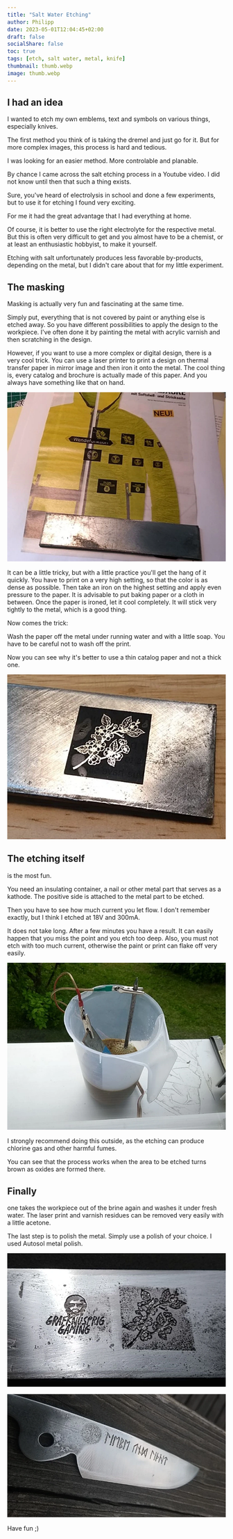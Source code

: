 ```yaml
---
title: "Salt Water Etching"
author: Philipp
date: 2023-05-01T12:04:45+02:00
draft: false
socialShare: false
toc: true
tags: [etch, salt water, metal, knife]
thumbnail: thumb.webp
image: thumb.webp
---
```


## I had an idea

I wanted to etch my own emblems, text and symbols on various things, especially knives.

The first method you think of is taking the dremel and just go for it.
But for more complex images, this process is hard and tedious.

I was looking for an easier method. More controlable and planable.

By chance I came across the salt etching process in a Youtube video. I did not know until then that such a thing exists.

Sure, you've heard of electrolysis in school and done a few experiments, but to use it for etching I found very exciting.

For me it had the great advantage that I had everything at home.

Of course, it is better to use the right electrolyte for the respective metal. But this is often very difficult to get and you almost have to be a chemist, or at least an enthusiastic hobbyist, to make it yourself.

Etching with salt unfortunately produces less favorable by-products, depending on the metal, but I didn't care about that for my little experiment.

## The masking

Masking is actually very fun and fascinating at the same time.

Simply put, everything that is not covered by paint or anything else is etched away.
So you have different possibilities to apply the design to the workpiece. 
I've often done it by painting the metal with acrylic varnish and then scratching in the design.

However, if you want to use a more complex or digital design, there is a very cool trick.
You can use a laser printer to print a design on thermal transfer paper in mirror image and then iron it onto the metal.
The cool thing is, every catalog and brochure is actually made of this paper. And you always have something like that on hand.

![image of paper](print-on-paper.webp)

It can be a little tricky, but with a little practice you'll get the hang of it quickly.
You have to print on a very high setting, so that the color is as dense as possible.
Then take an iron on the highest setting and apply even pressure to the paper. It is advisable to put baking paper or a cloth in between.
Once the paper is ironed, let it cool completely. It will stick very tightly to the metal, which is a good thing.

Now comes the trick:

Wash the paper off the metal under running water and with a little soap. You have to be careful not to wash off the print.

Now you can see why it's better to use a thin catalog paper and not a thick one.

![image of metal](print-on-metal.webp)

## The etching itself

is the most fun.

You need an insulating container, a nail or other metal part that serves as a kathode. The positive side is attached to the metal part to be etched.

Then you have to see how much current you let flow. I don't remember exactly, but I think I etched at 18V and 300mA.

It does not take long. After a few minutes you have a result. It can easily happen that you miss the point and you etch too deep.
Also, you must not etch with too much current, otherwise the paint or print can flake off very easily.

![image of etching](etching.webp)

I strongly recommend doing this outside, as the etching can produce chlorine gas and other harmful fumes.

You can see that the process works when the area to be etched turns brown as oxides are formed there.

## Finally

one takes the workpiece out of the brine again and washes it under fresh water.
The laser print and varnish residues can be removed very easily with a little acetone.

The last step is to polish the metal. Simply use a polish of your choice.
I used Autosol metal polish. 

![image of etched metal](finished-etch.webp)


![image of etched knife](knife.webp)

Have fun ;)
